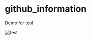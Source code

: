 # github_information

Demo for tool

![test](https://user-images.githubusercontent.com/54207974/148489516-c4c8ed5d-b419-4f9b-a49e-ef2bcdffe92f.png)

